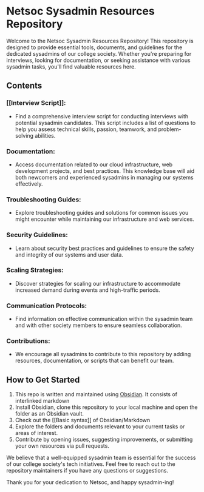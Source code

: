 # Netsoc Sysadmin Resources Repository

Welcome to the Netsoc Sysadmin Resources Repository! This repository is designed to provide essential tools, documents, and guidelines for the dedicated sysadmins of our college society. Whether you're preparing for interviews, looking for documentation, or seeking assistance with various sysadmin tasks, you'll find valuable resources here.

## Contents

### [[Interview Script]]:

* Find a comprehensive interview script for conducting interviews with potential sysadmin candidates. This script includes a list of questions to help you assess technical skills, passion, teamwork, and problem-solving abilities.

### Documentation:

* Access documentation related to our cloud infrastructure, web development projects, and best practices. This knowledge base will aid both newcomers and experienced sysadmins in managing our systems effectively.

### Troubleshooting Guides:

* Explore troubleshooting guides and solutions for common issues you might encounter while maintaining our infrastructure and web services.

### Security Guidelines:

* Learn about security best practices and guidelines to ensure the safety and integrity of our systems and user data.

### Scaling Strategies:

* Discover strategies for scaling our infrastructure to accommodate increased demand during events and high-traffic periods.

### Communication Protocols:

* Find information on effective communication within the sysadmin team and with other society members to ensure seamless collaboration.

### Contributions:

* We encourage all sysadmins to contribute to this repository by adding resources, documentation, or scripts that can benefit our team.

## How to Get Started


1. This repo is written and maintained using [Obsidian](https://obsidian.md/). It consists of interlinked markdown 
3. Install Obsidian, clone this repository to your local machine and open the folder as an Obsidian vault.
4. Check out the [[Basic syntax]] of Obsidian/Markdown
5. Explore the folders and documents relevant to your current tasks or areas of interest.
6. Contribute by opening issues, suggesting improvements, or submitting your own resources via pull requests.

We believe that a well-equipped sysadmin team is essential for the success of our college society's tech initiatives. Feel free to reach out to the repository maintainers if you have any questions or suggestions.

Thank you for your dedication to Netsoc, and happy sysadmin-ing!